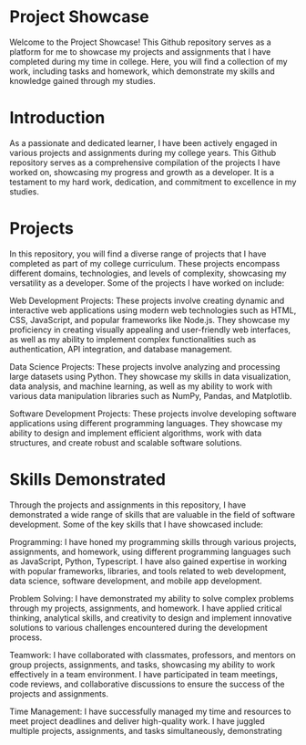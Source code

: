 # Project Showcase
Welcome to the Project Showcase! This Github repository serves as a platform for me to showcase my projects and assignments that I have completed during my time in college. Here, you will find a collection of my work, including tasks and homework, which demonstrate my skills and knowledge gained through my studies.

# Introduction
As a passionate and dedicated learner, I have been actively engaged in various projects and assignments during my college years. This Github repository serves as a comprehensive compilation of the projects I have worked on, showcasing my progress and growth as a developer. It is a testament to my hard work, dedication, and commitment to excellence in my studies.

# Projects
In this repository, you will find a diverse range of projects that I have completed as part of my college curriculum. These projects encompass different domains, technologies, and levels of complexity, showcasing my versatility as a developer. Some of the projects I have worked on include:

Web Development Projects: These projects involve creating dynamic and interactive web applications using modern web technologies such as HTML, CSS, JavaScript, and popular frameworks like Node.js. They showcase my proficiency in creating visually appealing and user-friendly web interfaces, as well as my ability to implement complex functionalities such as authentication, API integration, and database management.

Data Science Projects: These projects involve analyzing and processing large datasets using Python. They showcase my skills in data visualization, data analysis, and machine learning, as well as my ability to work with various data manipulation libraries such as NumPy, Pandas, and Matplotlib.

Software Development Projects: These projects involve developing software applications using different programming languages. They showcase my ability to design and implement efficient algorithms, work with data structures, and create robust and scalable software solutions.


# Skills Demonstrated
Through the projects and assignments in this repository, I have demonstrated a wide range of skills that are valuable in the field of software development. Some of the key skills that I have showcased include:

Programming: I have honed my programming skills through various projects, assignments, and homework, using different programming languages such as JavaScript, Python, Typescript. I have also gained expertise in working with popular frameworks, libraries, and tools related to web development, data science, software development, and mobile app development.

Problem Solving: I have demonstrated my ability to solve complex problems through my projects, assignments, and homework. I have applied critical thinking, analytical skills, and creativity to design and implement innovative solutions to various challenges encountered during the development process.

Teamwork: I have collaborated with classmates, professors, and mentors on group projects, assignments, and tasks, showcasing my ability to work effectively in a team environment. I have participated in team meetings, code reviews, and collaborative discussions to ensure the success of the projects and assignments.

Time Management: I have successfully managed my time and resources to meet project deadlines and deliver high-quality work. I have juggled multiple projects, assignments, and tasks simultaneously, demonstrating
